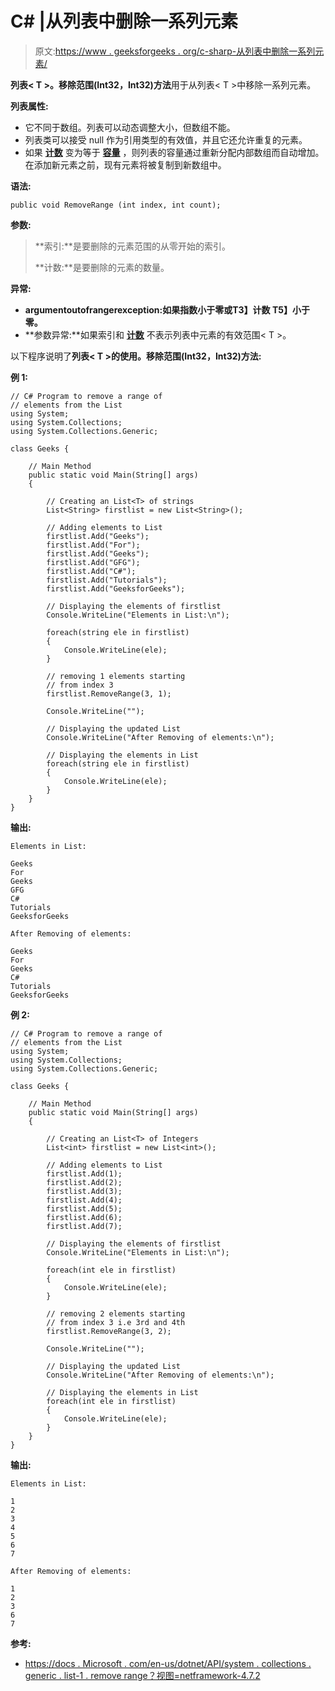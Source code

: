 # C# |从列表中删除一系列元素

> 原文:[https://www . geeksforgeeks . org/c-sharp-从列表中删除一系列元素/](https://www.geeksforgeeks.org/c-sharp-removing-a-range-of-elements-from-the-list/)

**列表< T >。移除范围(Int32，Int32)方法**用于从列表< T >中移除一系列元素。

**列表属性:**

*   它不同于数组。列表可以动态调整大小，但数组不能。
*   列表类可以接受 null 作为引用类型的有效值，并且它还允许重复的元素。
*   如果 **[计数](https://www.geeksforgeeks.org/c-count-the-total-number-of-elements-in-the-list/)** 变为等于 **[容量](https://www.geeksforgeeks.org/c-capacity-of-a-list/)** ，则列表的容量通过重新分配内部数组而自动增加。在添加新元素之前，现有元素将被复制到新数组中。

**语法:**

```
public void RemoveRange (int index, int count);
```

**参数:**

> **索引:**是要删除的元素范围的从零开始的索引。
> 
> **计数:**是要删除的元素的数量。

**异常:**

*   **argumentoutofrangerexception:**如果指数小于零或**T3】计数 T5】小于零。**
*   **参数异常:**如果索引和 **[计数](https://www.geeksforgeeks.org/c-count-the-total-number-of-elements-in-the-list/)** 不表示列表中元素的有效范围< T >。

以下程序说明了**列表< T >的使用。移除范围(Int32，Int32)方法:**

**例 1:**

```
// C# Program to remove a range of
// elements from the List
using System;
using System.Collections;
using System.Collections.Generic;

class Geeks {

    // Main Method
    public static void Main(String[] args)
    {

        // Creating an List<T> of strings
        List<String> firstlist = new List<String>();

        // Adding elements to List
        firstlist.Add("Geeks");
        firstlist.Add("For");
        firstlist.Add("Geeks");
        firstlist.Add("GFG");
        firstlist.Add("C#");
        firstlist.Add("Tutorials");
        firstlist.Add("GeeksforGeeks");

        // Displaying the elements of firstlist
        Console.WriteLine("Elements in List:\n");

        foreach(string ele in firstlist)
        {
            Console.WriteLine(ele);
        }

        // removing 1 elements starting
        // from index 3
        firstlist.RemoveRange(3, 1);

        Console.WriteLine("");

        // Displaying the updated List
        Console.WriteLine("After Removing of elements:\n");

        // Displaying the elements in List
        foreach(string ele in firstlist)
        {
            Console.WriteLine(ele);
        }
    }
}
```

**输出:**

```
Elements in List:

Geeks
For
Geeks
GFG
C#
Tutorials
GeeksforGeeks

After Removing of elements:

Geeks
For
Geeks
C#
Tutorials
GeeksforGeeks

```

**例 2:**

```
// C# Program to remove a range of
// elements from the List
using System;
using System.Collections;
using System.Collections.Generic;

class Geeks {

    // Main Method
    public static void Main(String[] args)
    {

        // Creating an List<T> of Integers
        List<int> firstlist = new List<int>();

        // Adding elements to List
        firstlist.Add(1);
        firstlist.Add(2);
        firstlist.Add(3);
        firstlist.Add(4);
        firstlist.Add(5);
        firstlist.Add(6);
        firstlist.Add(7);

        // Displaying the elements of firstlist
        Console.WriteLine("Elements in List:\n");

        foreach(int ele in firstlist)
        {
            Console.WriteLine(ele);
        }

        // removing 2 elements starting
        // from index 3 i.e 3rd and 4th
        firstlist.RemoveRange(3, 2);

        Console.WriteLine("");

        // Displaying the updated List
        Console.WriteLine("After Removing of elements:\n");

        // Displaying the elements in List
        foreach(int ele in firstlist)
        {
            Console.WriteLine(ele);
        }
    }
}
```

**输出:**

```
Elements in List:

1
2
3
4
5
6
7

After Removing of elements:

1
2
3
6
7

```

**参考:**

*   [https://docs . Microsoft . com/en-us/dotnet/API/system . collections . generic . list-1 . remove range？视图=netframework-4.7.2](https://docs.microsoft.com/en-us/dotnet/api/system.collections.generic.list-1.removerange?view=netframework-4.7.2)